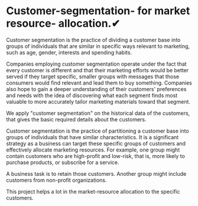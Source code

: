 # Customer-segmentation- for market resource- allocation.✔

Customer segmentation is the practice of dividing a customer base into groups of individuals that are similar in specific ways relevant to marketing, such as age, gender, interests and spending habits.

Companies employing customer segmentation operate under the fact that every customer is different and that their marketing efforts would be better served if they target specific, smaller groups with messages that those consumers would find relevant and lead them to buy something. Companies also hope to gain a deeper understanding of their customers' preferences and needs with the idea of discovering what each segment finds most valuable to more accurately tailor marketing materials toward that segment.

We apply "customer segmentation" on the historical data of the customers, that gives the basic required details about the customers.

Customer segmentation is the practice of partitioning a customer base into groups of individuals that have similar characteristics.
It is a significant strategy as a business can target these specific groups of customers and effectively allocate marketing resources.
For example, one group might contain customers who are high-profit and low-risk, that is, more likely to purchase products, or subscribe for a service. 

A business task is to retain those customers. Another group might include customers from non-profit organizations.

This project helps a lot in the market-resource allocation to the specific customers.


